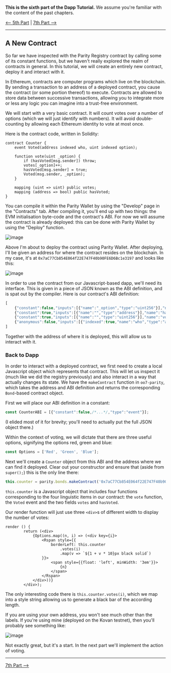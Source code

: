 **This is the sixth part of the Dapp Tutorial.** We assume you're familiar with the content of the past chapters.

[⟵ 5th Part](https://github.com/paritytech/parity/wiki/Tutorial-Part-V) | [7th Part ⟶](https://github.com/paritytech/parity/wiki/Tutorial-Part-VII)

----

## A New Contract

So far we have inspected with the Parity Registry contract by calling some of its constant functions, but we haven't really explored the realm of contracts in general. In this tutorial, we will create an entirely new contract, deploy it and interact with it.

In Ethereum, contracts are computer programs which live on the blockchain. By sending a transaction to an address of a deployed contract, you cause the contract (or some portion thereof) to execute. Contracts are allowed to store data between successive transactions, allowing you to integrate more or less any logic you can imagine into a trust-free environment.

We will start with a very basic contract. It will count votes over a number of options (which we will just identify with numbers). It will avoid double-counting by allowing each Ethereum identity to vote at most once.

Here is the contract code, written in Solidity:

```
contract Counter {
	event Voted(address indexed who, uint indexed option);

	function vote(uint _option) {
		if (hasVoted[msg.sender]) throw;
		votes[_option]++;
		hasVoted[msg.sender] = true;
		Voted(msg.sender, _option);
	}

	mapping (uint => uint) public votes;
	mapping (address => bool) public hasVoted;
}
```

You can compile it within the Parity Wallet by using the "Develop" page in the "Contracts" tab. After compiling it, you'll end up with two things: the EVM initialisation byte-code and the contract's ABI. For now we will assume the contract is already deployed: this can be done with Parity Wallet by using the "Deploy" function.

![image](https://cloud.githubusercontent.com/assets/138296/24465379/1a275082-14ad-11e7-88f4-140eb2c3ab74.png)

Above I'm about to deploy the contract using Parity Wallet. After deploying, I'll be given an address for where the contract resides on the blockchain. In my case, it's at `0x7aC77Cb854E064f22E747F40b90FE6D6Bc1e3197` and looks like this:

![image](https://cloud.githubusercontent.com/assets/138296/24465867/014d519a-14af-11e7-83f1-f39fa46a898a.png)

In order to use the contract from our Javascript-based dapp, we'll need its interface. This is given in a piece of JSON known as the ABI definition, and is spat out by the compiler. Here is our contract's ABI definition:

```js
[
	{"constant":false,"inputs":[{"name":"_option","type":"uint256"}],"name":"vote","outputs":[],"payable":false,"type":"function"},
	{"constant":true,"inputs":[{"name":"","type":"address"}],"name":"hasVoted","outputs":[{"name":"","type":"bool"}],"payable":false,"type":"function"},
	{"constant":true,"inputs":[{"name":"","type":"uint256"}],"name":"votes","outputs":[{"name":"","type":"uint256"}],"payable":false,"type":"function"},
	{"anonymous":false,"inputs":[{"indexed":true,"name":"who","type":"address"},{"indexed":true,"name":"option","type":"uint256"}],"name":"Voted","type":"event"}
]
```

Together with the address of where it is deployed, this will allow us to interact with it.

### Back to Dapp

In order to interact with a deployed contract, we first need to create a local Javascript object which represents that contract. This will let us inspect it (much like we did the registry previously) and also interact in a way that actually changes its state. We have the `makeContract` function in `oo7-parity`, which takes the address and ABI definition and returns the corresponding `Bond`-based contract object.

First we will place our ABI definition in a constant:

```js
const CounterABI = [{"constant":false,/*...*/,"type":"event"}];
```

(I elided most of it for brevity; you'll need to actually put the full JSON object there.)

Within the context of voting, we will dictate that there are three useful options, signifying the options red, green and blue:

```js
const Options = ['Red', 'Green', 'Blue'];
```

Next we'll create a `Counter` object from this ABI and the address where we can find it deployed. Clear out your constructor and ensure that (aside from `super();`) this is the only line there:

```js
this.counter = parity.bonds.makeContract('0x7aC77Cb854E064f22E747F40b90FE6D6Bc1e3197', CounterABI);
```

`this.counter` is a Javascript object that includes four functions corresponding to the four linguistic items in our contract: the `vote` function, the `Voted` event and the two fields `votes` and `hasVoted`.


Our render function will just use three `<div>`s of different width to display the number of votes:

```
render () {
		return (<div>
			{Options.map((n, i) => (<div key={i}>
				<Rspan style={{
					borderLeft: this.counter
						.votes(i)
						.map(v => `${1 + v * 10}px black solid`)
				}}>
					<span style={{float: 'left', minWidth: '3em'}}>
						{n}
					</span>
				</Rspan>
			</div>))}
		</div>);
```

The only interesting code there is `this.counter.votes(i)`, which we map into a style string allowing us to generate a black bar of the according length.

If you are using your own address, you won't see much other than the labels. If you're using mine (deployed on the Kovan testnet), then you'll probably see something like:

![image](https://cloud.githubusercontent.com/assets/138296/24588110/807cec58-17c2-11e7-8e08-610f972c63ed.png)

Not exactly great, but it's a start. In the next part we'll implement the action of voting.

----

[7th Part ⟶](https://github.com/paritytech/parity/wiki/Tutorial-Part-VII)
